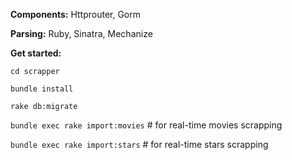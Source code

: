 <b>Components:</b> Httprouter, Gorm

<b>Parsing:</b> Ruby, Sinatra, Mechanize

<b>Get started:</b>

<code>cd scrapper</code>

<code>bundle install</code>

<code>rake db:migrate</code>

<code>bundle exec rake import:movies</code> # for real-time movies scrapping

<code>bundle exec rake import:stars</code> # for real-time stars scrapping
